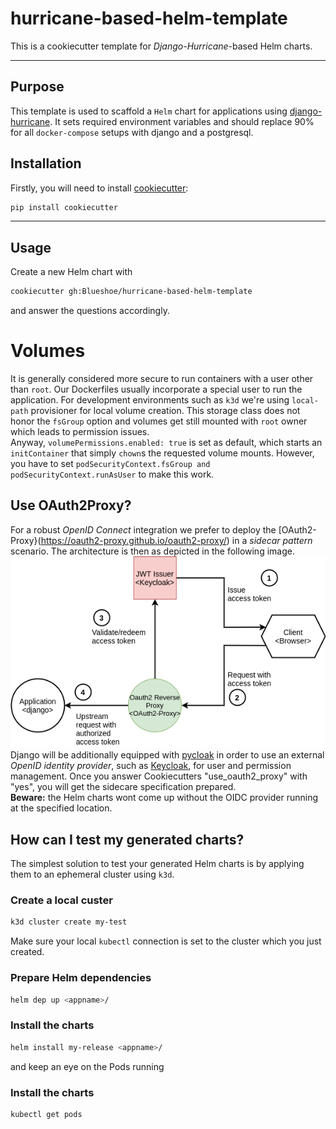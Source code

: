 # hurricane-based-helm-template
This is a cookiecutter template for *Django-Hurricane*-based Helm charts.

---


## Purpose

This template is used to scaffold a `Helm` chart for applications using [django-hurricane](https://django-hurricane.readthedocs.io/en/latest/).
It sets required environment variables and should replace 90% for all `docker-compose` setups with django and a postgresql.

## Installation

Firstly, you will need to install [cookiecutter](https://cookiecutter.readthedocs.io/en/latest/):

```bash
pip install cookiecutter
```

---

## Usage

Create a new Helm chart with
```bash
cookiecutter gh:Blueshoe/hurricane-based-helm-template
```
and answer the questions accordingly.

# Volumes
It is generally considered more secure to run containers with a user other than `root`. Our
Dockerfiles usually incorporate a special user to run the application. For development
environments such as `k3d` we're using `local-path` provisioner for local volume creation.
This storage class does not honor the `fsGroup` option and volumes get still mounted with `root` owner 
which leads to permission issues.  
Anyway, `volumePermissions.enabled: true` is set as default, which starts an `initContainer` that simply
`chown`s the requested volume mounts. However, you have to set 
`podSecurityContext.fsGroup and podSecurityContext.runAsUser` to make this work. 

## Use OAuth2Proxy?

For a robust _OpenID Connect_ integration we prefer to deploy the [OAuth2-Proxy}(https://oauth2-proxy.github.io/oauth2-proxy/) in
a _sidecar pattern_ scenario. The architecture is then as depicted in the following image.
![Pycloak Architecture](docs/static/img/pycloak-arch.png?raw=true "Architecture")
Django will be additionally equipped with [pycloak](https://github.com/Blueshoe/pycloak) in order to use an external
_OpenID identity provider_, such as [Keycloak](https://www.keycloak.org/), for user and permission management. Once you
answer Cookiecutters "use_oauth2_proxy" with "yes", you will get the sidecare specification prepared.  
**Beware:** the Helm charts wont come up without the OIDC provider running at the specified location.  


## How can I test my generated charts?

The simplest solution to test your generated Helm charts is by applying them to an ephemeral cluster using `k3d`.

### Create a local custer
```bash
k3d cluster create my-test
```
Make sure your local `kubectl` connection is set to the cluster which you just created.

### Prepare Helm dependencies
```bash
helm dep up <appname>/
```

### Install the charts
```bash
helm install my-release <appname>/
```
and keep an eye on the Pods running
### Install the charts
```bash
kubectl get pods
```